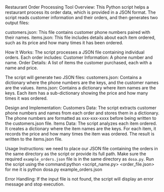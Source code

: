Restaurant Order Processing Tool
Overview:
This Python script helps a restaurant process its order data, which is provided in a JSON format. The script reads customer information and their orders, and then generates two output files:

customers.json: This file contains customer phone numbers paired with their names.
items.json: This file includes details about each item ordered, such as its price and how many times it has been ordered.

How It Works:
The script processes a JSON file containing individual orders. Each order includes:
Customer Information: A phone number and name.
Order Details: A list of items the customer purchased, each with a name and price.

The script will generate two JSON files:
customers.json: Contains a dictionary where the phone numbers are the keys, and the customer names are the values.
items.json: Contains a dictionary where item names are the keys. Each item has a sub-dictionary showing the price and how many times it was ordered.

Design and Implementation:
Customers Data: The script extracts customer phone numbers and names from each order and stores them in a dictionary. The phone numbers are formatted as xxx-xxx-xxxx before being written to the customers.json file.
Items Data: The script analyzes each item ordered. It creates a dictionary where the item names are the keys. For each item, it records the price and how many times the item was ordered. The result is written to the items.json file.

Usage Instructions:
we need to place our JSON file containing the orders in the same directory as the script or provide its full path.
Make sure the required `example_orders.json` file is in the same directory as `dosa.py`.
Run the script using the command:python <script_name.py>  <order_file.json> for me it is python dosa.py example_orders.json

Error Handling:
If the input file is not found, the script will display an error message and stop execution.
